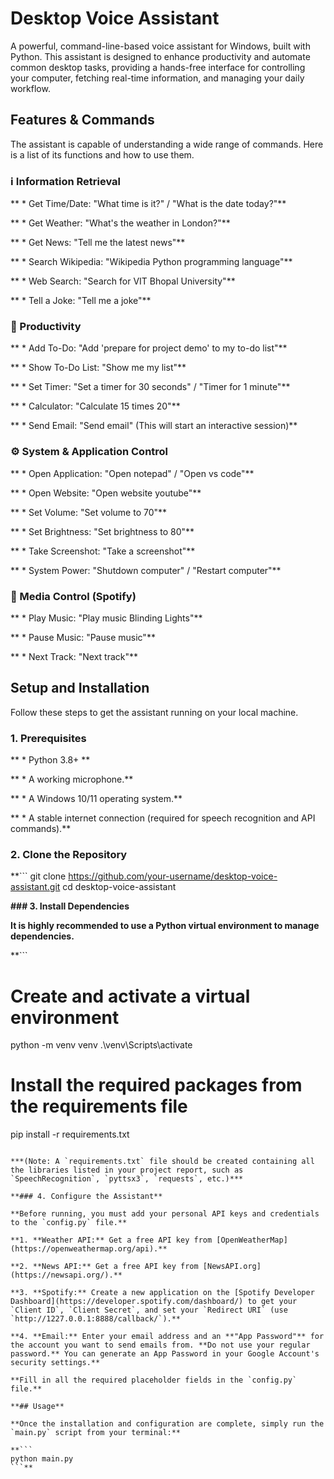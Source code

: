 # Desktop Voice Assistant

A powerful, command-line-based voice assistant for Windows, built with Python. This assistant is designed to enhance productivity and automate common desktop tasks, providing a hands-free interface for controlling your computer, fetching real-time information, and managing your daily workflow.

## Features & Commands

The assistant is capable of understanding a wide range of commands. Here is a list of its functions and how to use them.

### ℹ️ Information Retrieval

** * Get Time/Date: "What time is it?" / "What is the date today?"**

** * Get Weather: "What's the weather in London?"**

** * Get News: "Tell me the latest news"**

** * Search Wikipedia: "Wikipedia Python programming language"**

** * Web Search: "Search for VIT Bhopal University"**

** * Tell a Joke: "Tell me a joke"**

### 🚀 Productivity

** * Add To-Do: "Add 'prepare for project demo' to my to-do list"**

** * Show To-Do List: "Show me my list"**

** * Set Timer: "Set a timer for 30 seconds" / "Timer for 1 minute"**

** * Calculator: "Calculate 15 times 20"**

** * Send Email: "Send email" (This will start an interactive session)**

### ⚙️ System & Application Control

** * Open Application: "Open notepad" / "Open vs code"**

** * Open Website: "Open website youtube"**

** * Set Volume: "Set volume to 70"**

** * Set Brightness: "Set brightness to 80"**

** * Take Screenshot: "Take a screenshot"**

** * System Power: "Shutdown computer" / "Restart computer"**

### 🎵 Media Control (Spotify)

** * Play Music: "Play music Blinding Lights"**

** * Pause Music: "Pause music"**

** * Next Track: "Next track"**

## Setup and Installation

Follow these steps to get the assistant running on your local machine.

### 1. Prerequisites

** * Python 3.8+ **

** * A working microphone.**

** * A Windows 10/11 operating system.**

** * A stable internet connection (required for speech recognition and API commands).**

### 2. Clone the Repository

**```
git clone https://github.com/your-username/desktop-voice-assistant.git
cd desktop-voice-assistant


**### 3. Install Dependencies**

**It is highly recommended to use a Python virtual environment to manage dependencies.**

**```
# Create and activate a virtual environment
python -m venv venv
.\venv\Scripts\activate

# Install the required packages from the requirements file
pip install -r requirements.txt
```**

***(Note: A `requirements.txt` file should be created containing all the libraries listed in your project report, such as `SpeechRecognition`, `pyttsx3`, `requests`, etc.)***

**### 4. Configure the Assistant**

**Before running, you must add your personal API keys and credentials to the `config.py` file.**

**1. **Weather API:** Get a free API key from [OpenWeatherMap](https://openweathermap.org/api).**

**2. **News API:** Get a free API key from [NewsAPI.org](https://newsapi.org/).**

**3. **Spotify:** Create a new application on the [Spotify Developer Dashboard](https://developer.spotify.com/dashboard/) to get your `Client ID`, `Client Secret`, and set your `Redirect URI` (use `http://1227.0.0.1:8888/callback/`).**

**4. **Email:** Enter your email address and an **"App Password"** for the account you want to send emails from. **Do not use your regular password.** You can generate an App Password in your Google Account's security settings.**

**Fill in all the required placeholder fields in the `config.py` file.**

**## Usage**

**Once the installation and configuration are complete, simply run the `main.py` script from your terminal:**

**```
python main.py
```**
